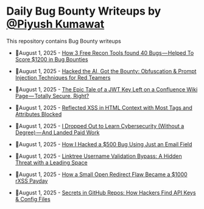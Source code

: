 # Daily Bug Bounty Writeups by [@Piyush Kumawat](https://twitter.com/piyush_supiy) 
This repository contains Bug Bounty writeups

<!-- BLOG-POST-LIST:START -->
 - 💯August 1, 2025 - [How 3 Free Recon Tools found 40 Bugs — Helped To Score $1200 in Bug Bounties](https://medium.com/@rashad.desk/how-3-free-recon-tools-found-40-bugs-helped-to-score-1200-in-bug-bounties-55c215b372a3?source=rss------bug_bounty-5) 

 - 💯August 1, 2025 - [Hacked the AI, Got the Bounty: Obfuscation &amp; Prompt Injection Techniques for Red Teamers](https://medium.com/@cybertechajju/hacked-the-ai-got-the-bounty-obfuscation-prompt-injection-techniques-for-red-teamers-9715be4f23e4?source=rss------bug_bounty-5) 

 - 💯August 1, 2025 - [The Epic Tale of a JWT Key Left on a Confluence Wiki Page — Totally Secure, Right?](https://medium.com/@devanshpatel930/the-epic-tale-of-a-jwt-key-left-on-a-confluence-wiki-page-totally-secure-right-141189f1d9c3?source=rss------bug_bounty-5) 

 - 💯August 1, 2025 - [Reflected XSS in HTML Context with Most Tags and Attributes Blocked](https://bashoverflow.medium.com/reflected-xss-in-html-context-with-most-tags-and-attributes-blocked-b601de27500a?source=rss------bug_bounty-5) 

 - 💯August 1, 2025 - [I Dropped Out to Learn Cybersecurity &lpar;Without a Degree&rpar; — And Landed Paid Work](https://infosecwriteups.com/i-dropped-out-to-learn-cybersecurity-without-a-degree-and-landed-paid-work-60bdacc56b3b?source=rss------bug_bounty-5) 

 - 💯August 1, 2025 - [How I Hacked a $500 Bug Using Just an Email Field](https://infosecwriteups.com/how-i-hacked-a-500-bug-using-just-an-email-field-e5a0cb89e051?source=rss------bug_bounty-5) 

 - 💯August 1, 2025 - [Linktree Username Validation Bypass: A Hidden Threat with a Leading Space](https://infosecwriteups.com/linktree-username-validation-bypass-a-hidden-threat-with-a-leading-space-52537955f79e?source=rss------bug_bounty-5) 

 - 💯August 1, 2025 - [How a Small Open Redirect Flaw Became a $1000 rXSS Payday](https://infosecwriteups.com/how-a-small-open-redirect-flaw-became-a-1000-rxss-payday-6960e4610f8f?source=rss------bug_bounty-5) 

 - 💯August 1, 2025 - [Secrets in GitHub Repos: How Hackers Find API Keys &amp; Config Files](https://infosecwriteups.com/secrets-in-github-repos-how-hackers-find-api-keys-config-files-859fec498fdf?source=rss------bug_bounty-5) 
<!-- BLOG-POST-LIST:END -->
